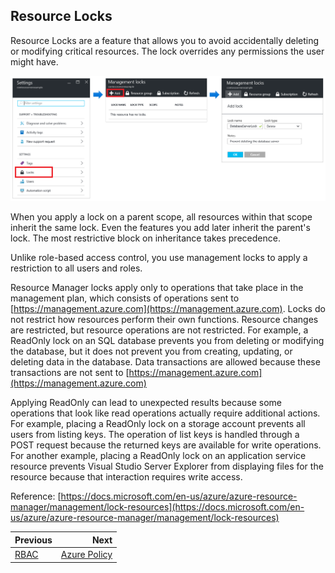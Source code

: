 ## Resource Locks

Resource Locks are a feature that allows you to avoid accidentally deleting or modifying critical resources. The lock overrides any permissions the user might have.

![resource-lock](../images/resource-lock.png)

When you apply a lock on a parent scope, all resources within that scope inherit the same lock. Even the features you add later inherit the parent's lock. The most restrictive block on inheritance takes precedence.

Unlike role-based access control, you use management locks to apply a restriction to all users and roles.

Resource Manager locks apply only to operations that take place in the management plan, which consists of operations sent to [https://management.azure.com](https://management.azure.com). Locks do not restrict how resources perform their own functions. Resource changes are restricted, but resource operations are not restricted. For example, a ReadOnly lock on an SQL database prevents you from deleting or modifying the database, but it does not prevent you from creating, updating, or deleting data in the database. Data transactions are allowed because these transactions are not sent to [https://management.azure.com](https://management.azure.com) 

Applying ReadOnly can lead to unexpected results because some operations that look like read operations actually require additional actions. For example, placing a ReadOnly lock on a storage account prevents all users from listing keys. The operation of list keys is handled through a POST request because the returned keys are available for write operations. For another example, placing a ReadOnly lock on an application service resource prevents Visual Studio Server Explorer from displaying files for the resource because that interaction requires write access.

Reference: [https://docs.microsoft.com/en-us/azure/azure-resource-manager/management/lock-resources](https://docs.microsoft.com/en-us/azure/azure-resource-manager/management/lock-resources) 

Previous| Next | 
:----- |-----:
[RBAC](/guide/rbac.md)| [Azure Policy](/guide/policy.md)
